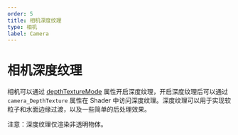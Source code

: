 ```yaml
---
order: 5
title: 相机深度纹理
type: 相机
label: Camera
---
```


# 相机深度纹理

相机可以通过 [depthTextureMode](<(${api}core/Camera#depthTextureMode)>) 属性开启深度纹理，开启深度纹理后可以通过 `camera_DepthTexture` 属性在 Shader 中访问深度纹理。深度纹理可以用于实现软粒子和水面边缘过渡，以及一些简单的后处理效果。

<playground src="camera-depth-texture.ts"></playground>

注意：深度纹理仅渲染非透明物体。
